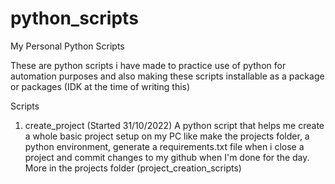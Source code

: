 # python_scripts
My Personal Python Scripts

These are python scripts i have made to practice use of python for automation purposes and also making these scripts installable as a package or packages (IDK at the time of writing this)

Scripts
1. create_project (Started 31/10/2022)
A python script that helps me create a whole basic project setup on my PC like make the projects folder, a python environment, generate a requirements.txt file when i close a project and commit changes to my github when I'm done for the day. More in the projects folder (project_creation_scripts)
